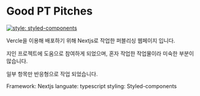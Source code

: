 # Good PT Pitches

[![style: styled-components](https://img.shields.io/badge/style-%F0%9F%92%85%20styled--components-orange.svg?colorB=daa357&colorA=db748e)](https://github.com/styled-components/styled-components)

Vercle을 이용해 배포하기 위해 Nextjs로 작업한 퍼블리싱 웹페이지 입니다.

지인 프로젝트에 도움으로 참여하게 되었으며, 혼자 작업한 작업물이라 미숙한 부분이 많습니다.

일부 항목만 반응형으로 작업 되었습니다.

Framework: Nextjs
languate: typescript
styling: Styled-components

